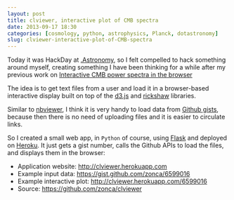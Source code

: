 ```yaml
---
layout: post
title: clviewer, interactive plot of CMB spectra
date: 2013-09-17 18:30
categories: [cosmology, python, astrophysics, Planck, dotastronomy]
slug: clviewer-interactive-plot-of-CMB-spectra
---
```


Today it was HackDay at [.Astronomy](http://dotastronomy.com), so I felt compelled to hack something around myself,
creating something I have been thinking for a while after my previous work on [Interactive CMB power spectra in the browser](http://zonca.github.io/2013/08/interactive-figures-planck-power-spectra.html)

The idea is to get text files from a user and load it in a browser-based interactive display built on top of the [d3.js](http://d3js.org) and [rickshaw](http://code.shutterstock.com/rickshaw/) libraries.

Similar to [nbviewer](http://nbviewer.ipython.org/), I think it is very handy to load data from [Github gists](https://gist.github.com/), because then there is no need of uploading files and it is easier to circulate links.

So I created a small web app, in `Python` of course, using [Flask](http://flask.pocoo.org/) and deployed on [Heroku](http://heroku.com).
It just gets a gist number, calls the Github APIs to load the files, and displays them in the browser:

* Application website: <http://clviewer.herokuapp.com>
* Example input data: <https://gist.github.com/zonca/6599016>
* Example interactive plot: <http://clviewer.herokuapp.com/6599016>
* Source: <https://github.com/zonca/clviewer>

